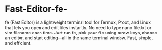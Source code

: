 # Fast-Editor-fe-
fe (Fast Editor) is a lightweight terminal tool for Termux, Proot, and Linux that lets you open and edit files instantly. No need to type nano file.txt or vim filename each time. Just run fe, pick your file using arrow keys, choose an editor, and start editing—all in the same terminal window. Fast, simple, and efficient.
